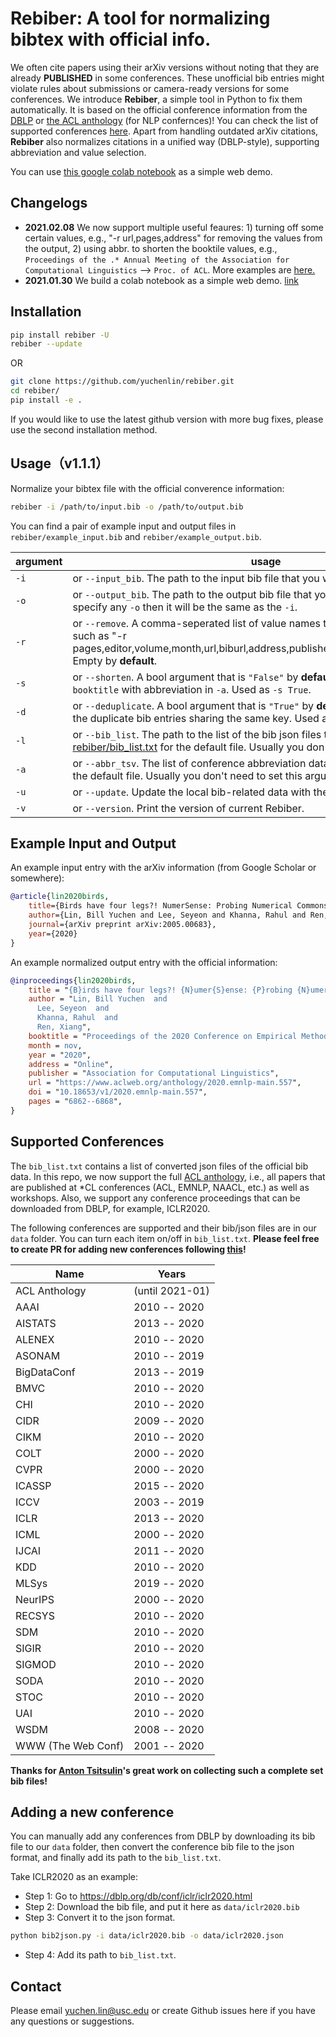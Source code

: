 # Rebiber: A tool for normalizing bibtex with official info.

We often cite papers using their arXiv versions without noting that they are already __PUBLISHED__ in some conferences. These unofficial bib entries might violate rules about submissions or camera-ready versions for some conferences. 
We introduce __Rebiber__, a simple tool in Python to fix them automatically. It is based on the official conference information from the [DBLP](https://dblp.org/) or [the ACL anthology](https://www.aclweb.org/anthology/) (for NLP confernces)! You can check the list of supported conferences [here](#supported-conferences).
Apart from handling outdated arXiv citations, __Rebiber__ also normalizes citations in a unified way (DBLP-style), supporting abbreviation and value selection.


You can use [this google colab notebook](https://colab.research.google.com/drive/12oQcLs25CFjI4evsFlWfKD1DfTEiqyCN?usp=sharing) as a simple web demo.

## Changelogs

- **2021.02.08** 
We now support multiple useful feaures: 1) turning off some certain values, e.g., "-r url,pages,address" for removing the values from the output, 2) using abbr. to shorten the booktile values, e.g., `Proceedings of the .* Annual Meeting of the Association for Computational Linguistics` --> `Proc. of ACL`. More examples are [here.](https://github.com/yuchenlin/rebiber/blob/main/rebiber/abbr.tsv)
- **2021.01.30** 
We build a colab notebook as a simple web demo. [link](https://colab.research.google.com/drive/12oQcLs25CFjI4evsFlWfKD1DfTEiqyCN?usp=sharing)



## Installation

```bash
pip install rebiber -U
rebiber --update
```

OR

```bash
git clone https://github.com/yuchenlin/rebiber.git
cd rebiber/
pip install -e .
```
If you would like to use the latest github version with more bug fixes, please use the second installation method.

## Usage（v1.1.1）
Normalize your bibtex file with the official converence information:

```bash 
rebiber -i /path/to/input.bib -o /path/to/output.bib
```
You can find a pair of example input and output files in `rebiber/example_input.bib` and `rebiber/example_output.bib`.

| argument | usage|
| ----------- | ----------- |
| `-i` | or `--input_bib`.  The path to the input bib file that you want to update |
| `-o` | or `--output_bib`.  The path to the output bib file that you want to save. If you don't specify any `-o` then it will be the same as the `-i`. |
| `-r` | or `--remove`. A comma-seperated list of value names that you want to remove, such as "-r pages,editor,volume,month,url,biburl,address,publisher,bibsource,timestamp,doi". Empty by __default__.  |
| `-s` | or `--shorten`. A bool argument that is `"False"` by __default__, used for replacing `booktitle` with abbreviation in `-a`. Used as `-s True`. |
| `-d` | or `--deduplicate`. A bool argument that is `"True"` by __default__, used for removing the duplicate bib entries sharing the same key. Used as `-d True`. |
| `-l` | or `--bib_list`. The path to the list of the bib json files to be loaded. Check [rebiber/bib_list.txt](rebiber/bib_list.txt) for the default file. Usually you don't need to set this argument. |
| `-a` | or `--abbr_tsv`. The list of conference abbreviation data. Check [rebiber/abbr.tsv](rebiber/abbr.tsv) for the default file. Usually you don't need to set this argument. |
| `-u` | or `--update`. Update the local bib-related data with the lateset Github version.
| `-v` | or `--version`. Print the version of current Rebiber.

<!-- Or 
```bash
python rebiber/normalize.py \
  -i rebiber/example_input.bib \
  -o rebiber/example_output.bib \
  -l rebiber/bib_list.txt
``` -->


## Example Input and Output
An example input entry with the arXiv information (from Google Scholar or somewhere):
```bib
@article{lin2020birds,
	title={Birds have four legs?! NumerSense: Probing Numerical Commonsense Knowledge of Pre-trained Language Models},
	author={Lin, Bill Yuchen and Lee, Seyeon and Khanna, Rahul and Ren, Xiang},
	journal={arXiv preprint arXiv:2005.00683},
	year={2020}
}

```
 

An example normalized output entry with the official information:
```bib
@inproceedings{lin2020birds,
    title = "{B}irds have four legs?! {N}umer{S}ense: {P}robing {N}umerical {C}ommonsense {K}nowledge of {P}re-{T}rained {L}anguage {M}odels",
    author = "Lin, Bill Yuchen  and
      Lee, Seyeon  and
      Khanna, Rahul  and
      Ren, Xiang",
    booktitle = "Proceedings of the 2020 Conference on Empirical Methods in Natural Language Processing (EMNLP)",
    month = nov,
    year = "2020",
    address = "Online",
    publisher = "Association for Computational Linguistics",
    url = "https://www.aclweb.org/anthology/2020.emnlp-main.557",
    doi = "10.18653/v1/2020.emnlp-main.557",
    pages = "6862--6868",
}
```


## Supported Conferences 

The `bib_list.txt` contains a list of converted json files of the official bib data. In this repo, we now support the full [ACL anthology](https://www.aclweb.org/anthology/), i.e., all papers that are published at *CL conferences (ACL, EMNLP, NAACL, etc.) as well as workshops.
Also, we support any conference proceedings that can be downloaded from DBLP, for example, ICLR2020.

The following conferences are supported and their bib/json files are in our `data` folder. You can turn each item on/off in `bib_list.txt`. **Please feel free to create PR for adding new conferences following [this](#adding-a-new-conference)!** 

| Name | Years |
| --- | ----------- |
| ACL Anthology |  (until 2021-01) |
| AAAI | 2010 -- 2020 |
| AISTATS | 2013 -- 2020 |
| ALENEX | 2010 -- 2020 |
| ASONAM | 2010 -- 2019 |
| BigDataConf | 2013 -- 2019 |
| BMVC | 2010 -- 2020 |
| CHI | 2010 -- 2020 |
| CIDR | 2009 -- 2020 |
| CIKM | 2010 -- 2020 |
| COLT | 2000 -- 2020 |
| CVPR | 2000 -- 2020 |
| ICASSP | 2015 -- 2020 |
| ICCV | 2003 -- 2019 |
| ICLR | 2013 -- 2020 |
| ICML | 2000 -- 2020 |
| IJCAI | 2011 -- 2020 |
| KDD | 2010 -- 2020 |
| MLSys | 2019 -- 2020 |
| NeurIPS | 2000 -- 2020 |
| RECSYS | 2010 -- 2020 |
| SDM | 2010 -- 2020 |
| SIGIR | 2010 -- 2020 |
| SIGMOD | 2010 -- 2020 |
| SODA | 2010 -- 2020 |
| STOC | 2010 -- 2020 |
| UAI | 2010 -- 2020 |
| WSDM | 2008 -- 2020 |
| WWW (The Web Conf) | 2001 -- 2020 |


**Thanks for [Anton Tsitsulin](http://tsitsul.in/)'s great work on collecting such a complete set bib files!**

<!-- 
python bib2json.py -i data/iclr2020.bib -o data/iclr2020.json
python bib2json.py -i data/iclr2019.bib -o data/iclr2019.json
python bib2json.py -i data/iclr2018.bib -o data/iclr2018.json
python bib2json.py -i data/aaai2020.bib -o data/aaai2020.json
 -->


## Adding a new conference

You can manually add any conferences from DBLP by downloading its bib file to our `data` folder, then convert the conference bib file to the json format, and finally add its path to the `bib_list.txt`.

Take ICLR2020 as an example:

- Step 1: Go to https://dblp.org/db/conf/iclr/iclr2020.html 
- Step 2: Download the bib file, and put it here as `data/iclr2020.bib` 
- Step 3: Convert it to the json format.
```bash
python bib2json.py -i data/iclr2020.bib -o data/iclr2020.json
```
- Step 4: Add its path to `bib_list.txt`.

## Contact

Please email yuchen.lin@usc.edu or create Github issues here if you have any questions or suggestions. 
